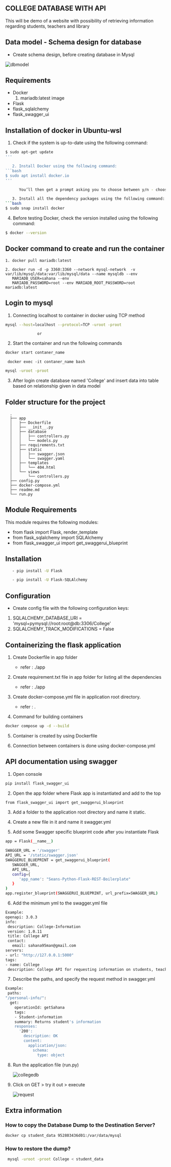 ## COLLEGE DATABASE WITH API

   This will be demo of a website with possibility of retrieving information regarding students, teachers and library



## Data model - Schema design for database

   - Create schema design, before creating database in Mysql

   ![dbmodel](https://user-images.githubusercontent.com/115713117/208238709-cd6ed3bc-3d62-45e2-ae75-7cc3f07f98bf.PNG)



## Requirements

   - Docker
      1. mariadb:latest image
   - Flask
   - flask_sqlalchemy
   - flask_swagger_ui



## Installation of docker in Ubuntu-wsl

   1. Check if the system is up-to-date using the following command:
```bash
$ sudo apt-get update
'''

   2. Install Docker using the following command:
```bash   
$ sudo apt install docker.io
'''

      You’ll then get a prompt asking you to choose between y/n - choose y

   3. Install all the dependency packages using the following command:
```bash 
$ sudo snap install docker
```

   4. Before testing Docker, check the version installed using the following command:
```bash 
$ docker --version
```

## Docker command to create and run the container

    1. docker pull mariadb:latest

    2. docker run -d -p 3360:3360 --network mysql-network  -v var/lib/mysql/data:var/lib/mysql/data --name mysqldb --env
       MARIADB_USER=sahana --env
       MARIADB_PASSWORD=root --env MARIADB_ROOT_PASSWORD=root  mariadb:latest



## Login to mysql

  1. Connecting localhost to container in docker using TCP method
```bash 
mysql --host=localhost --protocol=TCP -uroot -proot
```
                  or
                  
  2. Start the container and run the following commands
```bash 
docker start contaner_name
```

     docker exec -it contaner_name bash
```bash 
mysql -uroot -proot
```

  3. After login create database named 'College' and insert data into table based on relationship given in data model



## Folder structure for the project

      .
      ├── app
      │   ├── Dockerfile
      │   ├── __init__.py
      │   ├── database
      │   │   ├── controllers.py
      │   │   └── models.py
      │   ├── requirements.txt
      │   ├── static
      │   │   ├── swagger.json
      │   │   └── swagger.yaml
      │   ├── templates
      │   │   └── 404.html
      │   └── views
      │       └── controllers.py
      ├── config.py
      ├── docker-compose.yml
      ├── readme.md
      └── run.py



## Module Requirements

   This module requires the following modules:

   - from flask import Flask, render_template
   - from flask_sqlalchemy import SQLAlchemy
   - from flask_swagger_ui import get_swaggerui_blueprint



## Installation
```bash 
   - pip install -U Flask
```
```bash
   - pip install -U Flask-SQLAlchemy
```



## Configuration

   - Create config file with the following configuration keys:

   1. SQLALCHEMY_DATABASE_URI = 'mysql+pymysql://root:root@db:3306/College'
   2. SQLALCHEMY_TRACK_MODIFICATIONS = False



## Containerizing the flask application

   1. Create Dockerfile in app folder
      - refer : ./app

   2. Create requirement.txt file in app folder for listing all the dependencies
      - refer : ./app

   3. Create docker-compose.yml file in application root directory.
      - refer : .

   4. Command for building containers
```bash 
docker compose up -d --build
```

   5. Container is created by using Dockerfile

   6. Connection between containers is done using docker-compose.yml



## API documentation using swagger

   1. Open console
```bash 
pip install flask_swagger_ui
```

   2. Open the app folder where Flask app is instantiated and add to the top
```bash 
from flask_swagger_ui import get_swaggerui_blueprint
```

   3. Add a folder to the application root directory and name it static.

   4. Create a new file in it and name it swagger.yml

   5. Add some Swagger specific blueprint code after you instantiate Flask
```bash 
app = Flask(__name__)

SWAGGER_URL = '/swagger'
API_URL = '/static/swagger.json'
SWAGGERUI_BLUEPRINT = get_swaggerui_blueprint(
   SWAGGER_URL,
   API_URL,
   config={
      'app_name': "Seans-Python-Flask-REST-Boilerplate"
   }
)
app.register_blueprint(SWAGGERUI_BLUEPRINT, url_prefix=SWAGGER_URL)
```

6. Add the minimum yml to the swagger.yml file
```bash 
Example:
openapi: 3.0.3
info:
 description: College-Information
 version: 1.0.11
 title: College API
 contact:
   email: sahana95man@gmail.com
servers:
- url: "http://127.0.0.1:5000"
tags:
- name: College
 description: College API for requesting information on students, teacher and library
```
7. Describe the paths, and specify the request method in swagger.yml
```bash 
Example:
 paths:
"/personal-info/":
  get:
    operationId: getSahana
    tags:
    - Student-information
    summary: Returns student's information
    responses:
      '200':
        description: OK
        content:
          application/json:
            schema:
              type: object
```

8. Run the application file (run.py)

   ![collegedb](https://user-images.githubusercontent.com/115713117/208236786-f13cfe0d-7d2d-4755-9399-1918ac5d7372.PNG)

9. Click on GET > try it out > execute

   ![request](https://user-images.githubusercontent.com/115713117/208237350-433d6f23-b899-4296-a633-5dd9a0ca3aec.PNG)



## Extra information

### How to copy the Database Dump to the Destination Server?
```bash 
docker cp student_data 952803436d01:/var/data/mysql
```


### How to restore the dump?
```bash 
 mysql -uroot -proot College < student_data
 ```


